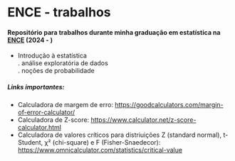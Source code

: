 # ENCE - trabalhos
#### Repositório para trabalhos durante minha graduação em estatística na [ENCE](https://ence.ibge.gov.br/) (2024 - ) <br>

- Introdução à estatística <br>
  . análise exploratória de dados <br>
  . noções de probabilidade <br>

##### Links importantes: <br>

- Calculadora de margem de erro: https://goodcalculators.com/margin-of-error-calculator/ <br>
- Calculadora de Z-score: https://www.calculator.net/z-score-calculator.html <br>
- Calculadora de valores críticos para distriuições Z (standard normal), t-Student, χ² (chi-square) e F (Fisher-Snaedecor): https://www.omnicalculator.com/statistics/critical-value

